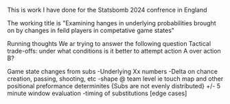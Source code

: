 This is work I have done for the Statsbomb 2024 confrence in England 

The working title is "Examining hanges in underlying probabilities brought on by changes in feild players in competative game states"

Running thoughts
We ar trying to answer the following question
Tactical trade-offs: under what conditions is it better to attempt action A over action B? 


Game state changes from subs
	-Underlying Xx numbers 
	-Delta on chance creation, passing, shooting, etc
	-shape @ team level ie touch map and other positional preformance determinites
	{Subs are not evenly distributed} +/- 5 minute window evaluation 
-timing of substitutions [edge cases]
